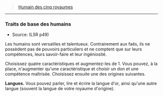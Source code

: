 ﻿---
!GenericItem
Name: Traits de base des humains
Id: l5r_human_hd.md#traits-de-base-des-humains
ParentLink: l5r_human_hd.md#humain-des-cinq-royaumes
ParentName: Humain des cinq royaumes
NameLevel: 3
Source: (L5R p49)
Attributes: {}
---
> [Humain des cinq royaumes](hd_l5r_human.md)

---

### Traits de base des humains

- Source: (L5R p49)

Les humains sont versatiles et talentueux. Contrairement aux faës, ils ne possèdent pas de pouvoirs particuliers et ne comptent que sur leurs compétences, leurs savoir-faire et leur ingéniosité.

Choisissez quatre caractéristiques et augmentez-les de 1. Vous pouvez, à la place, n'augmenter qu'une caractéristique et choisir un don et une compétence maîtrisée. Choisissez ensuite une des origines suivantes.

**Langues.** Vous pouvez parler, lire et écrire la langue d'or, ainsi qu'une autre langue (souvent la langue de votre royaume d'origine).

